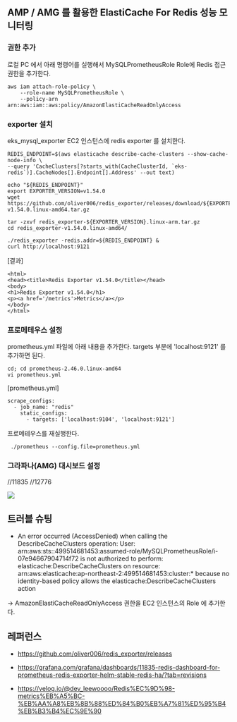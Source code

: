 ## AMP / AMG 를 활용한 ElastiCache For Redis 성능 모니터링 ##


### 권한 추가 ###

로컬 PC 에서 아래 명령어를 실행해서 MySQLPrometheusRole Role에 Redis 접근 권한을 추가한다.
```
aws iam attach-role-policy \
    --role-name MySQLPrometheusRole \
    --policy-arn arn:aws:iam::aws:policy/AmazonElastiCacheReadOnlyAccess
```

### exporter 설치 ###
eks_mysql_exporter EC2 인스턴스에 redis exporter 를 설치한다. 
```
REDIS_ENDPOINT=$(aws elasticache describe-cache-clusters --show-cache-node-info \
--query 'CacheClusters[?starts_with(CacheClusterId, `eks-redis`)].CacheNodes[].Endpoint[].Address' --out text)

echo "${REDIS_ENDPOINT}"
export EXPORTER_VERSION=v1.54.0
wget https://github.com/oliver006/redis_exporter/releases/download/${EXPORTER_VERSION}/redis_exporter-v1.54.0.linux-amd64.tar.gz

tar -zxvf redis_exporter-${EXPORTER_VERSION}.linux-arm.tar.gz
cd redis_exporter-v1.54.0.linux-amd64/

./redis_exporter -redis.addr=${REDIS_ENDPOINT} &
curl http://localhost:9121
```

[결과]
```
<html>
<head><title>Redis Exporter v1.54.0</title></head>
<body>
<h1>Redis Exporter v1.54.0</h1>
<p><a href='/metrics'>Metrics</a></p>
</body>
</html>
```

### 프로메테우스 설정 ###
prometheus.yml 파일에 아래 내용을 추가한다. targets 부분에 'localhost:9121' 를 추가하면 된다.
```
cd; cd prometheus-2.46.0.linux-amd64
vi prometheus.yml
```
[prometheus.yml]
```
scrape_configs:
  - job_name: "redis"
    static_configs:
      - targets: ['localhost:9104', 'localhost:9121']

```

프로메테우스를 재실행한다. 
```
 ./prometheus --config.file=prometheus.yml
```

### 그라파나(AMG) 대시보드 설정 ###
//11835
//12776

![](https://github.com/gnosia93/eks-on-aws/blob/main/images/grafana-redis-dashboard.png)


## 트러블 슈팅 ##

* An error occurred (AccessDenied) when calling the DescribeCacheClusters operation: User: arn:aws:sts::499514681453:assumed-role/MySQLPrometheusRole/i-07e94667904714f72 is not authorized to perform: elasticache:DescribeCacheClusters on resource: arn:aws:elasticache:ap-northeast-2:499514681453:cluster:* because no identity-based policy allows the elasticache:DescribeCacheClusters action

-> AmazonElastiCacheReadOnlyAccess 권한을 EC2 인스턴스의 Role 에 추가한다. 
  


## 레퍼런스 ##

* https://github.com/oliver006/redis_exporter/releases

* https://grafana.com/grafana/dashboards/11835-redis-dashboard-for-prometheus-redis-exporter-helm-stable-redis-ha/?tab=revisions
  
* https://velog.io/@dev_leewoooo/Redis%EC%9D%98-metrics%EB%A5%BC-%EB%AA%A8%EB%8B%88%ED%84%B0%EB%A7%81%ED%95%B4%EB%B3%B4%EC%9E%90
